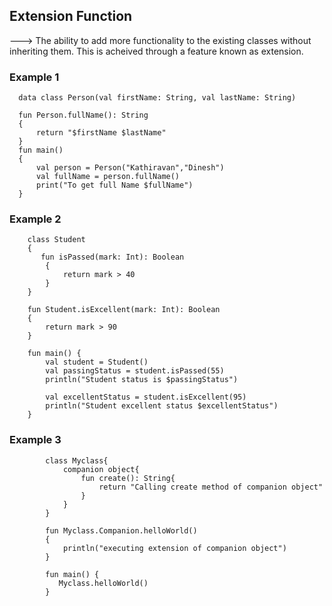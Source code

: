 ## Extension Function

---> The ability to add more functionality to the existing classes without inheriting them. This is acheived through a feature known as extension. 

### Example 1
      data class Person(val firstName: String, val lastName: String)
      
      fun Person.fullName(): String
      {
          return "$firstName $lastName"
      }
      fun main()
      {
          val person = Person("Kathiravan","Dinesh")
          val fullName = person.fullName()
          print("To get full Name $fullName")
      }

### Example 2

        class Student
        {
           fun isPassed(mark: Int): Boolean
            {
                return mark > 40
            }
        }
        
        fun Student.isExcellent(mark: Int): Boolean
        {
            return mark > 90
        }
        
        fun main() {
            val student = Student()
            val passingStatus = student.isPassed(55)
            println("Student status is $passingStatus")
            
            val excellentStatus = student.isExcellent(95)
            println("Student excellent status $excellentStatus")
        }

### Example 3

            class Myclass{
                companion object{
                    fun create(): String{
                        return "Calling create method of companion object"
                    }
                }
            }
            
            fun Myclass.Companion.helloWorld()
            {
                println("executing extension of companion object")
            }
            
            fun main() {
               Myclass.helloWorld()
            }
